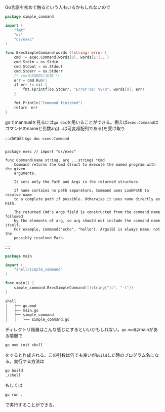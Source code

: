 Go言語を初めて触るという人もいるかもしれないので


```go :simple_command/simple_command.go
package simple_command

import (
	"fmt"
	"os"
	"os/exec"
)

func ExecSimpleCommand(words []string) error {
	cmd := exec.Command(words[0], words[1:]...)
	cmd.Stdin = os.Stdin
	cmd.Stdout = os.Stdout
	cmd.Stderr = os.Stderr
	/* cmdを同期的に処理 */
	err = cmd.Run()
	if err != nil {
		fmt.Fprintf(os.Stderr, "Error:%s: %v\n", words[0], err)
	}

	fmt.Println("Command finished")
	return　err
}
```

goでmannualを見るには```go doc```を用いることができる。例えば```exec.Command```はコマンドのnameと引数arg(...は可変超配列である)を受け取り

::::details ```$go doc exec.Command```
```text

package exec // import "os/exec"

func Command(name string, arg ...string) *Cmd
    Command returns the Cmd struct to execute the named program with the given
    arguments.

    It sets only the Path and Args in the returned structure.

    If name contains no path separators, Command uses LookPath to resolve name
    to a complete path if possible. Otherwise it uses name directly as Path.

    The returned Cmd's Args field is constructed from the command name followed
    by the elements of arg, so arg should not include the command name itself.
    For example, Command("echo", "hello"). Args[0] is always name, not the
    possibly resolved Path.
```
::::

```go :main.go
package main

import (
	"shell/simple_command"
)

func main() {
	simple_command.ExecSimpleCommand([]string{"ls", "-l"})
}
```

```sh
shell
│   ├── go.mod
│   ├── main.go
│   ├── simple_command
│   │   └── simple_command.go
```

ディレクトリ階層はこんな感じにするといいかもしれない。```go.mod```はmainがある階層で
```sh
go mod init shell
```
をすると作成される。この引数は何でも良いが```build```した時のプログラム名になる。実行する方法は
```sh
go build
./shell
```
もしくは
```sh
go run .
```
で実行することができる。